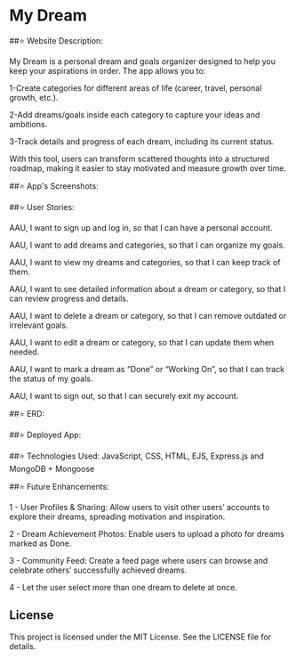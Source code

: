 # My Dream

##⭐ Website Description:

<p> My Dream is a personal dream and goals organizer designed to help you keep your aspirations in order. The app allows you to:

1-Create categories for different areas of life (career, travel, personal growth, etc.).

2-Add dreams/goals inside each category to capture your ideas and ambitions.

3-Track details and progress of each dream, including its current status.

With this tool, users can transform scattered thoughts into a structured roadmap, making it easier to stay motivated and measure growth over time.</p>

##⭐ App's Screenshots:

##⭐ User Stories:

AAU, I want to sign up and log in, so that I can have a personal account.<br>

AAU, I want to add dreams and categories, so that I can organize my goals.<br>

AAU, I want to view my dreams and categories, so that I can keep track of them.<br>

AAU, I want to see detailed information about a dream or category, so that I can review progress and details.<br>

AAU, I want to delete a dream or category, so that I can remove outdated or irrelevant goals.<br>

AAU, I want to edit a dream or category, so that I can update them when needed.<br>

AAU, I want to mark a dream as “Done” or “Working On”, so that I can track the status of my goals.<br>

AAU, I want to sign out, so that I can securely exit my account.<br>

##⭐ ERD:



##⭐ Deployed App:

##⭐ Technologies Used: 
JavaScript, CSS, HTML, EJS, Express.js and MongoDB + Mongoose<br>

##⭐ Future Enhancements:


1 - User Profiles & Sharing: Allow users to visit other users’ accounts to explore their dreams, spreading motivation and inspiration.<br>

2 - Dream Achievement Photos: Enable users to upload a photo for dreams marked as Done.<br>

3 - Community Feed: Create a feed page where users can browse and celebrate others’ successfully achieved dreams.<br>

4 - Let the user select more than one dream to delete at once.<br>


## License
This project is licensed under the MIT License. See the LICENSE file for details.

